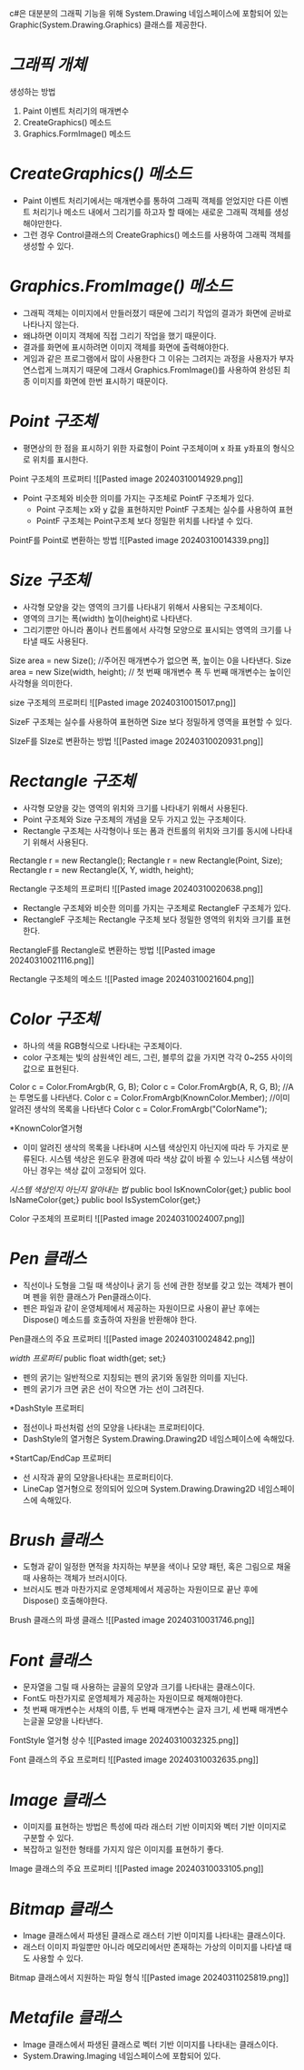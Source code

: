 
c#은 대분분의 그래픽 기능을 위해 System.Drawing 네임스페이스에 포함되어 있는 Graphic(System.Drawing.Graphics) 클래스를 제공한다.

# *그래픽 개체*
생성하는 방법
1. Paint 이벤트 처리기의 매개변수
2. CreateGraphics() 메소드
3. Graphics.FormImage() 메소드


# *CreateGraphics() 메소드*
- Paint 이벤트 처리기에서는 매개변수를 통하여 그래픽 객체를 얻었지만 다른 이벤트 처리기나 메소드 내에서 그리기를 하고자 할 때에는 새로운 그래픽 객체를 생성해야만한다.
- 그런 경우 Control클래스의 CreateGraphics() 메소드를 사용하여 그래픽 객체를 생성할 수 있다.


# *Graphics.FromImage() 메소드*
- 그래픽 객체는 이미지에서 만들러졌기 때문에 그리기 작업의 결과가 화면에 곧바로 나타나지 않는다.
- 왜냐하면 이미지 객체에 직접 그리기 작업을 했기 때문이다.
- 결과를 화면에 표시하려면 이미지 객체를 화면에 출력해야한다.
- 게임과 같은 프로그램에서 많이 사용한다 그 이유는 그려지는 과정을 사용자가 부자연스럽게 느껴지기 때문에 그래서 Graphics.FromImage()를 사용하여 완성된 최종 이미지를 화면에 한번 표시하기 때문이다.


# *Point 구조체*
- 평면상의 한 점을 표시하기 위한 자료형이 Point 구조체이며 x 좌표 y좌표의 형식으로 위치를  표시한다.

Point 구조체의 프로퍼티
![[Pasted image 20240310014929.png]]

- Point 구조체와 비슷한 의미를 가지는 구조체로 PointF 구조체가 있다.
	- Point 구조체는 x와 y 값을 표현하지만 PointF 구조체는 실수를 사용하여 표현
	- PointF 구조체는 Point구조체 보다 정밀한 위치를 나타낼 수 있다.


PointF를 Point로 변환하는 방법
![[Pasted image 20240310014339.png]]

# *Size 구조체*
- 사각형 모양을 갖는 영역의 크기를 나타내기 위해서 사용되는 구조체이다.
- 영역의 크기는 폭(width) 높이(height)로 나타낸다.
- 그리기뿐만 아니라 폼이나 컨트롤에서 사각형 모양으로 표시되는 영역의 크기를 나타낼 때도 사용된다.

Size area = new Size(); //주어진 매개변수가 없으면 폭, 높이는 0을 나타낸다.
Size area = new Size(width, height); // 첫 번째 매개변수 폭 두 번째 매개변수는 높이인 사각형을 의미한다.

size 구조체의 프로퍼티
![[Pasted image 20240310015017.png]]

SizeF 구조체는 실수를 사용하여 표현하면 Size 보다 정밀하게 영역을 표현할 수 있다.

SIzeF를 SIze로 변환하는 방법
![[Pasted image 20240310020931.png]]


# *Rectangle 구조체*
- 사각형 모양을 갖는 영역의 위치와 크기를 나타내기 위해서 사용된다.
- Point 구조체와 Size 구조체의 개념을 모두 가지고 있는 구조체이다.
- Rectangle 구조체는 사각형이나 또는 폼과 컨트롤의 위치와 크기를 동시에 나타내기 위해서 사용된다.

Rectangle r = new Rectangle();
Rectangle r = new Rectangle(Point, Size);
Rectangle r = new Rectangle(X, Y, width, height);

Rectangle 구조체의 프로퍼티
![[Pasted image 20240310020638.png]]
- Rectangle 구조체와 비슷한 의미를 가지는 구조체로 RectangleF 구조체가 있다.
- RectangleF 구조체는 Rectangle 구조체 보다 정밀한 영역의 위치와 크기를 표현한다.

RectangleF를 Rectangle로 변환하는 방법
![[Pasted image 20240310021116.png]]


Rectangle 구조체의 메소드
![[Pasted image 20240310021604.png]]


# *Color 구조체*
- 하나의 색을 RGB형식으로 나타내는 구조체이다.
- color 구조체는 빛의 삼원색인 레드, 그린, 블루의 값을 가지면 각각 0~255 사이의 값으로 표현된다.

Color c = Color.FromArgb(R, G, B);
Color c = Color.FromArgb(A, R, G, B); //A는 투명도를 나타낸다.
Color c = Color.FromArgb(KnownColor.Member); //이미 알려진 생삭의 목록을 나타낸다
Color c = Color.FromArgb("ColorName");

*KnownColor열거형
- 이미 알려진 생삭의 목록을 나타내며 시스템 색상인지 아닌지에 따라 두 가지로 분류된다. 시스템 색상은 윈도우 환경에 따라 색상 값이 바뀔 수 있느나 시스템 색상이 아닌 경우는 색상 값이 고정되어 있다.

*시스템 색상인지 아닌지 알아내는 법*
public bool IsKnownColor{get;}
public bool IsNameColor{get;}
public bool IsSystemColor{get;}

Color 구조체의 프로퍼티
![[Pasted image 20240310024007.png]]


# *Pen 클래스*
- 직선이나 도형을 그릴 때 색상이나 굵기 등 선에 관한 정보를 갖고 있는 객체가 펜이며 펜을 위한 클래스가 Pen클래스이다.
- 펜은 파일과 같이 운영체제에서 제공하는 자원이므로 사용이 끝난 후에는 Dispose() 메소드를 호출하여 자원을 반환해야 한다.

Pen클래스의 주요 프로퍼티
![[Pasted image 20240310024842.png]]

*width 프로퍼티*
public float width{get; set;}
- 펜의 굵기는 일반적으로 지칭되는 펜의 굵기와 동일한 의미를 지닌다.
- 펜의 굵기가 크면 굵은 선이 작으면 가는 선이 그려진다.

*DashStyle 프로퍼티
- 점선이나 파선처럼 선의 모양을 나타내는 프로퍼티이다.
- DashStyle의 열거형은 System.Drawing.Drawing2D 네임스페이스에 속해있다.

*StartCap/EndCap 프로퍼티
- 선 시작과 끝의 모양을나타내는 프로퍼티이다.
- LineCap 열거형으로 정의되어 있으며 System.Drawing.Drawing2D 네임스페이스에 속해있다.

# *Brush 클래스*
- 도형과 같이 일정한 면적을 차지하는 부분을 색이나 모양 패턴, 혹은 그림으로 채울 때 사용하는 객체가 브러시이다.
- 브러시도 펜과 마찬가지로 운영체제에서 제공하는 자원이므로 끝난 후에 Dispose() 호출해야한다.

Brush 클래스의 파생 클래스
![[Pasted image 20240310031746.png]]


# *Font 클래스*
- 문자열을 그릴 때 사용하는 글꼴의 모양과 크기를 나타내는 클래스이다.
- Font도 마찬가지로 운영체제가 제공하는 자원이므로 해제해야한다.
- 첫 번째 매개변수는 서채의 이름, 두 번째 매개변수는 글자 크기, 세 번째 매개변수는글꼴 모양을 나타낸다.

FontStyle 열거형 상수
![[Pasted image 20240310032325.png]]

Font 클래스의 주요 프로퍼티
![[Pasted image 20240310032635.png]]


# *Image 클래스*
- 이미지를 표현하는 방법은 특성에 따라 래스터 기반 이미지와 벡터 기반 이미지로 구분할 수 있다.
- 복잡하고 일전한 형태를 가지지 않은 이미지를 표현하기 좋다.

Image 클래스의 주요 프로퍼티
![[Pasted image 20240310033105.png]]

# *Bitmap 클래스*
- Image 클래스에서 파생된 클래스로 래스터 기반 이미지를 나타내는 클래스이다.
- 래스터 이미지 파일뿐만 아니라 메모리에서만 존재하는 가상의 이미지를 나타낼 때도 사용할 수 있다.

Bitmap 클래스에서 지원하는 파일 형식
![[Pasted image 20240311025819.png]]


# *Metafile 클래스*
- Image 클래스에서 파생된 클래스로 벡터 기반 이미지를 나타내는 클래스이다.
- System.Drawing.Imaging 네임스페이스에 포함되어 있다.
